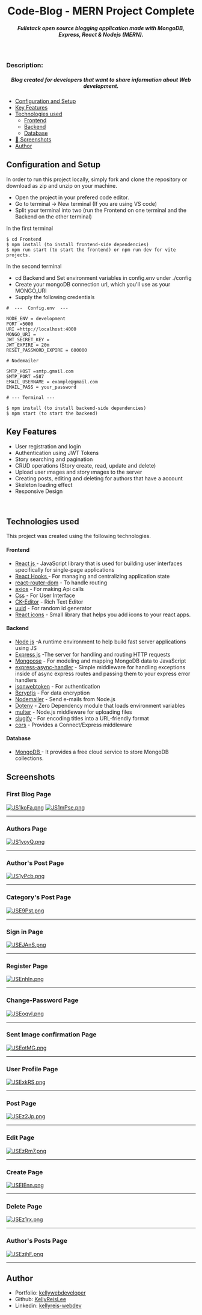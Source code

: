 <H1 align ="center" > Code-Blog - MERN Project Complete </h1>
<h5  align ="center"> 
Fullstack open source blogging application made with MongoDB, Express, React & Nodejs (MERN). </h5>
<br/>

<h3>Description: </h3>
<h5  align ="center"> 
Blog created for developers that want to share information about Web development. </h5>

- [Configuration and Setup](#configuration-and-setup)
- [Key Features](#key-features)
- [Technologies used](#technologies-used)
  - [Frontend](#frontend)
  - [Backend](#backend)
  - [Database](#database)
- [📸 Screenshots](#screenshots)
- [Author](#author)

## Configuration and Setup

In order to run this project locally, simply fork and clone the repository or download as zip and unzip on your machine.

- Open the project in your prefered code editor.
- Go to terminal -> New terminal (If you are using VS code)
- Split your terminal into two (run the Frontend on one terminal and the Backend on the other terminal)

In the first terminal

```
$ cd Frontend
$ npm install (to install frontend-side dependencies)
$ npm run start (to start the frontend) or npm run dev for vite projects.
```

In the second terminal

- cd Backend and Set environment variables in config.env under ./config
- Create your mongoDB connection url, which you'll use as your MONGO_URI
- Supply the following credentials

```
#  ---  Config.env  ---

NODE_ENV = development
PORT =5000
URI =http://localhost:4000
MONGO_URI =
JWT_SECRET_KEY =
JWT_EXPIRE = 20m
RESET_PASSWORD_EXPIRE = 600000

# Nodemailer

SMTP_HOST =smtp.gmail.com
SMTP_PORT =587
EMAIL_USERNAME = example@gmail.com
EMAIL_PASS = your_password
```

```
# --- Terminal ---

$ npm install (to install backend-side dependencies)
$ npm start (to start the backend)
```

## Key Features

- User registration and login
- Authentication using JWT Tokens
- Story searching and pagination
- CRUD operations (Story create, read, update and delete)
- Upload user ımages and story ımages to the server
- Creating posts, editing and deleting for authors that have a account
- Skeleton loading effect
- Responsive Design

<br/>

## Technologies used

This project was created using the following technologies.

#### Frontend

- [React js ](https://www.npmjs.com/package/react) - JavaScript library that is used for building user interfaces specifically for single-page applications
- [React Hooks ](https://reactjs.org/docs/hooks-intro.html) - For managing and centralizing application state
- [react-router-dom](https://www.npmjs.com/package/react-router-dom) - To handle routing
- [axios](https://www.npmjs.com/package/axios) - For making Api calls
- [Css](https://developer.mozilla.org/en-US/docs/Web/CSS) - For User Interface
- [CK-Editor](https://ckeditor.com/docs/ckeditor5/latest/builds/guides/integration/frameworks/react.html) - Rich Text Editor
- [uuid](https://www.npmjs.com/package/uuid) - For random id generator
- [React icons](https://react-icons.github.io/react-icons/) -
  Small library that helps you add icons to your react apps.

#### Backend

- [Node js](https://nodejs.org/en/) -A runtime environment to help build fast server applications using JS
- [Express js](https://www.npmjs.com/package/express) -The server for handling and routing HTTP requests
- [Mongoose](https://mongoosejs.com/) - For modeling and mapping MongoDB data to JavaScript
- [express-async-handler](https://www.npmjs.com/package/express-async-handler) - Simple middleware for handling exceptions inside of async express routes and passing them to your express error handlers
- [jsonwebtoken](https://www.npmjs.com/package/jsonwebtoken) - For authentication
- [Bcryptjs](https://www.npmjs.com/package/bcryptjs) - For data encryption
- [Nodemailer](https://nodemailer.com/about/) - Send e-mails from Node.js
- [Dotenv](https://www.npmjs.com/package/dotenv) - Zero Dependency module that loads environment variables
- [multer](https://www.npmjs.com/package/multer) - Node.js middleware for uploading files
- [slugify](https://www.npmjs.com/package/slugify) - For encoding titles into a URL-friendly format
- [cors](https://www.npmjs.com/package/cors) - Provides a Connect/Express middleware

#### Database

- [MongoDB ](https://www.mongodb.com/) - It provides a free cloud service to store MongoDB collections.

## Screenshots

<h3>First Blog Page</h3>
<a href="https://freeimage.host/"><img src="https://iili.io/JS1koFa.png" alt="JS1koFa.png" border="0" /></a>
<a href="https://freeimage.host/"><img src="https://iili.io/JS1mPse.png" alt="JS1mPse.png" border="0" /></a>

---

<h3>Authors Page</h3>
<a href="https://freeimage.host/"><img src="https://iili.io/JS1yoyQ.png" alt="JS1yoyQ.png" border="0" /></a>

---

<h3>Author's Post Page</h3>
<a href="https://freeimage.host/"><img src="https://iili.io/JS1yPcb.png" alt="JS1yPcb.png" border="0" /></a>

---

<h3>Category's Post Page</h3>
<a href="https://freeimage.host/"><img src="https://iili.io/JSE9Pst.png" alt="JSE9Pst.png" border="0" /></a>

---

<h3>Sign in Page</h3>
<a href="https://freeimage.host/"><img src="https://iili.io/JSEJAnS.png" alt="JSEJAnS.png" border="0" /></a>

---

<h3>Register Page</h3>
<a href="https://freeimage.host/"><img src="https://iili.io/JSEnhIn.png" alt="JSEnhIn.png" border="0" /></a>

---

<h3>Change-Password Page</h3>
<a href="https://freeimage.host/"><img src="https://iili.io/JSEoqvI.png" alt="JSEoqvI.png" border="0" /></a>

---

<h3>Sent Image confirmation Page</h3>
<a href="https://freeimage.host/"><img src="https://iili.io/JSEotMG.png" alt="JSEotMG.png" border="0" /></a>

---

<h3>User Profile Page</h3>
<a href="https://freeimage.host/"><img src="https://iili.io/JSExkRS.png" alt="JSExkRS.png" border="0" /></a>

---

<h3>Post Page</h3>
<a href="https://freeimage.host/"><img src="https://iili.io/JSEz2Jp.png" alt="JSEz2Jp.png" border="0" /></a>

---

<h3>Edit Page</h3>
<a href="https://freeimage.host/"><img src="https://iili.io/JSEzRm7.png" alt="JSEzRm7.png" border="0" /></a>

---

<h3>Create Page</h3>
<a href="https://freeimage.host/"><img src="https://iili.io/JSEIEnn.png" alt="JSEIEnn.png" border="0" /></a>

---

<h3>Delete Page</h3>
<a href="https://freeimage.host/"><img src="https://iili.io/JSEz1rx.png" alt="JSEz1rx.png" border="0" /></a>

---

<h3>Author's Posts Page</h3>
<a href="https://freeimage.host/"><img src="https://iili.io/JSEzjhF.png" alt="JSEzjhF.png" border="0" /></a>

---

## Author

- Portfolio: [kellywebdeveloper](https://kellydeveloper.vercel.app)
- Github: [KellyReisLee](https://github.com/KellyReisLee)
- Linkedin: [kellyreis-webdev](https://www.linkedin.com/in/kellyreis-webdev/)

